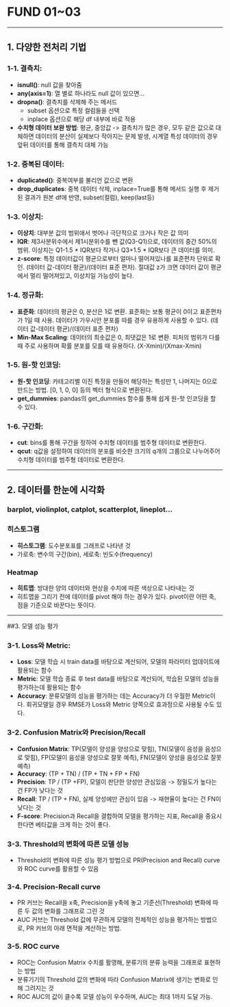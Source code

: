 # FUND 01~03

---

## 1. 다양한 전처리 기법
### 1-1. 결측치:
- **isnull()**: null 값을 찾아줌
- **any(axis=1)**: 열 별로 하나라도 null 값이 있으면...
- **dropna()**: 결측치를 삭제해 주는 메서드
  - subset 옵션으로 특정 컬럼들을 선택
  - inplace 옵션으로 해당 df 내부에 바로 적용
- **수치형 데이터 보완 방법**: 평균, 중앙값 -> 결측치가 많은 경우, 모두 같은 값으로 대체하면 데이터의 분산이 실제보다 작아지는 문제 발생, 시계열 특성 데이터의 경우 앞뒤 데이터를 통해 결측치 대체 가능

### 1-2. 중복된 데이터:
- **duplicated()**: 중복여부를 불리언 값으로 변환
- **drop_duplicates**: 중복 데이터 삭제, inplace=True를 통해 메서드 실행 후 제거된 결과가 원본 df에 반영, subset(컬럼), keep(last등)

### 1-3. 이상치:
- **이상치**: 대부분 값의 범위애서 벗어나 극단적으로 크거나 작은 값 의미
- **IQR**: 제3사분위수에서 제1시분위수를 뺀 값(Q3-Q1)으로, 데이터의 중간 50%의 범위. 이상치는 Q1-1.5 * IQR보다 작거나 Q3+1.5 * IQR보다 큰 데이터를 의미.
- **z-score**: 특정 데이터값이 평균으로부터 얼마나 떨어져있나를 표준편차 단위로 확인. (데이터 값-데이터 평균)/(데이터 표준 편차). 절대값 z가 크면 데이터 값이 평균에서 멀리 떨어져있고, 이상치일 가능성이 높다. 

### 1-4. 정규화:
- **표준화**: 데이터의 평균은 0, 분산은 1로 변환. 표준화는 보통 평균이 0이고 표준편차가 1일 때 사용. 데이터가 가우시안 분포를 따를 경우 유용하게 사용할 수 있다. (데이터 값-데이터 평균)/(데이터 표준 편차)
- **Min-Max Scaling**: 데이터의 최솟값은 0, 최댓값은 1로 변환. 피처의 범위가 다를 때 주로 사용하며 확률 분포를 모를 때 유용하다. (X-Xmin)/(Xmax-Xmin)

### 1-5. 원-핫 인코딩:
- **원-핫 인코딩**: 카테고리별 이진 특정을 만들어 해당하는 특성만 1, 나머지는 0으로 만드는 방법. [0, 1, 0, 0] 등의 벡터 형식으로 변환된다.
- **get_dummies**: pandas의 get_dummies 함수를 통해 쉽게 원-핫 인코딩을 할 수 있다.

### 1-6. 구간화:
- **cut**: bins를 통해 구간을 정하여 수치형 데이터를 범주형 데이터로 변환한다.
- **qcut**: q값을 설정하여 데이터의 분포를 비슷한 크기의 q개의 그룹으로 나누어주어 수치형 데이터를 범주형 데이터로 변환한다.

---

## 2. 데이터를 한눈에 시각화
### barplot, violinplot, catplot, scatterplot, lineplot...

### 히스토그램
- **히스토그램**: 도수분포표를 그래프로 나타낸 것
- 가로축: 변수의 구간(bin), 세로축: 빈도수(frequency)

### Heatmap
- **히트맵**: 방대한 양의 데이터와 현상을 수치에 따른 색상으로 나타내는 것
 - 히트맵을 그리기 전에 데이터를 pivot 해야 하는 경우가 있다. pivot이란 어떤 축, 점을 기준으로 바꾼다는 뜻이다.

---

##3. 모델 성능 평가

### 3-1. Loss와 Metric:
- **Loss**: 모델 학습 시 train data를 바탕으로 계산되어, 모델의 파라미터 업데이트에 활용되는 함수
- **Metric**: 모델 학습 종료 후 test data를 바탕으로 계산되어, 학습된 모델의 성능을 평가하는데 활용되는 함수
- **Accuracy**: 분류모델의 성능을 평가하는 데는 Accuracy가 더 우월한 Metric이다. 회귀모델일 경우 RMSE가 Loss와 Metric 양쪽으로 효과정으로 사용될 수도 있다.


### 3-2. Confusion Matrix와 Precision/Recall
- **Confusion Matrix**: TP(모델이 양성을 양성으로 맞힘), TN(모델이 음성을 음성으로 맞힘), FP(모델이 음성을 양성으로 잘못 예측), FN(모델이 양성을 음성으로 잘못 예측)
- **Accuracy**: (TP + TN) / (TP + TN + FP + FN)
- **Precision**: TP / (TP +FP), 모델이 판단한 양성만 관심있음 -> 정밀도가 높다는 건 FP가 낮다는 것
- **Recall**: TP / (TP + FN), 실제 양성에만 관심이 있음 -> 재현율이 높다는 건 FN이 낮다는 것
- **F-score**: Precision과 Recall을 결합하여 모델을 평가하는 지표, Recall을 중요시한다면 베타값을 크게 하는 것이 좋다.

### 3-3. Threshold의 변화에 따른 모델 성능
- Threshold의 변화에 따른 성능 평가 방법으로 PR(Precision and Recall) curve와 ROC curve를 활용할 수 있음

### 3-4. Precision-Recall curve
- PR 커브는 Recall을 x축, Precision을 y축에 놓고 기준선(Threshold) 변화에 따른 두 값의 변화를 그래프로 그린 것
- AUC 커브는 Threshold 값에 무관하게 모델의 전체적인 성능을 평가하는 방법으로, PR 커브의 아래 면적을 계산하는 방법.

### 3-5. ROC curve
- ROC는 Confusion Matrix 수치를 활영해, 분류기의 분류 능력을 그래프로 표현하는 방법
- 분류기기의 Threshold 값의 변화에 따라 Confusion Matrix에 생기는 변화로 인해 그려지는 것
- ROC AUC의 값이 클수록 모델 성능이 우수하며, AUC는 최대 1까지 도달 가능.
